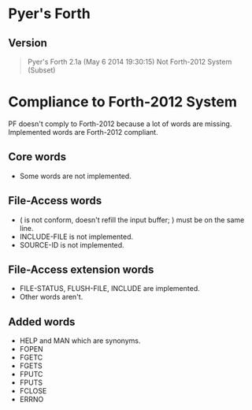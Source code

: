 Pyer's Forth
============

Version
-------
> Pyer's Forth 2.1a
> (May  6 2014 19:30:15)
> Not Forth-2012 System (Subset)


Compliance to Forth-2012 System
===============================
PF doesn't comply to Forth-2012 because a lot of words are missing.
Implemented words are Forth-2012 compliant.

Core words
----------
- Some words are not implemented.

File-Access words
-----------------
- ( is not conform, doesn't refill the input buffer; ) must be on the same line.
- INCLUDE-FILE is not implemented.
- SOURCE-ID is not implemented.

File-Access extension words
---------------------------
- FILE-STATUS, FLUSH-FILE, INCLUDE are implemented.
- Other words aren't.

Added words
-----------
- HELP and MAN which are synonyms.
- FOPEN
- FGETC
- FGETS
- FPUTC
- FPUTS
- FCLOSE
- ERRNO

